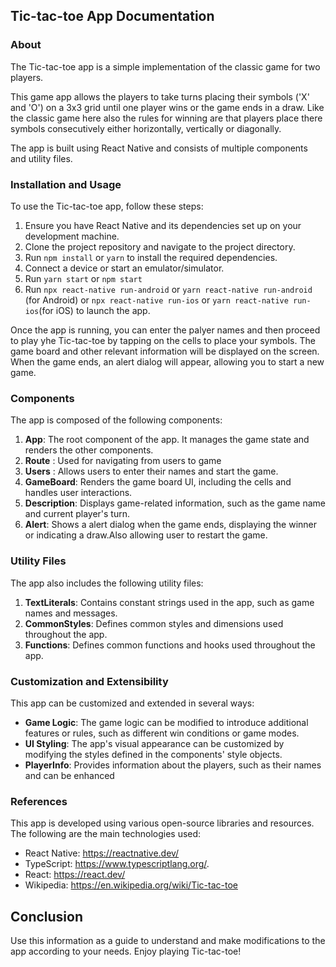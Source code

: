 ## Tic-tac-toe App Documentation

### About

The Tic-tac-toe app is a simple implementation of the classic game for two players.

This game app allows the players to take turns placing their symbols ('X' and 'O') on a 3x3 grid until one player wins or the game ends in a draw.
Like the classic game here also the rules for winning are that players place there symbols consecutively either horizontally, vertically or diagonally.

The app is built using React Native and consists of multiple components and utility files.

### Installation and Usage

To use the Tic-tac-toe app, follow these steps:

1. Ensure you have React Native and its dependencies set up on your development machine.
2. Clone the project repository and navigate to the project directory.
3. Run `npm install` or `yarn` to install the required dependencies.
4. Connect a device or start an emulator/simulator.
5. Run `yarn start` or `npm start`
6. Run `npx react-native run-android` or `yarn react-native run-android` (for Android) or `npx react-native run-ios` or `yarn react-native run-ios`(for iOS) to launch the app.

Once the app is running, you can enter the palyer names and then proceed to play yhe Tic-tac-toe by tapping on the cells to place your symbols. The game board and other relevant information will be displayed on the screen. When the game ends, an alert dialog will appear, allowing you to start a new game.

### Components

The app is composed of the following components:

1. **App**: The root component of the app. It manages the game state and renders the other components.
2. **Route** : Used for navigating from users to game
3. **Users** : Allows users to enter their names and start the game.
4. **GameBoard**: Renders the game board UI, including the cells and handles user interactions.
5. **Description**: Displays game-related information, such as the game name and current player's turn.
6. **Alert**: Shows a alert dialog when the game ends, displaying the winner or indicating a draw.Also allowing user to restart the game.

### Utility Files

The app also includes the following utility files:

1. **TextLiterals**: Contains constant strings used in the app, such as game names and messages.
2. **CommonStyles**: Defines common styles and dimensions used throughout the app.
3. **Functions**: Defines common functions and hooks used throughout the app.

### Customization and Extensibility

This app can be customized and extended in several ways:

- **Game Logic**: The game logic can be modified to introduce additional features or rules, such as different win conditions or game modes.
- **UI Styling**: The app's visual appearance can be customized by modifying the styles defined in the components' style objects.
- **PlayerInfo**: Provides information about the players, such as their names and can be enhanced

### References

This app is developed using various open-source libraries and resources. The following are the main technologies used:

- React Native: https://reactnative.dev/
- TypeScript: https://www.typescriptlang.org/.
- React: https://react.dev/
- Wikipedia: https://en.wikipedia.org/wiki/Tic-tac-toe

## Conclusion

Use this information as a guide to understand and make modifications to the app according to your needs. Enjoy playing Tic-tac-toe!
